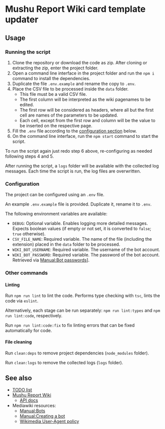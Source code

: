# Mushu Report Wiki card template updater

## Usage

### Running the script

1. Clone the repository or download the code as zip. After cloning or extracting the zip,
enter the project folder.
2. Open a command line interface in the project folder and run the `npm i` command
to install the dependencies.
3. Duplicate the file `.env.example` and rename the copy to `.env`.
4. Place the CSV file to be processed inside the `data` folder.
    * This file must be a valid CSV file.
    * The first column will be interpreted as the wiki pagenames to be edited. 
    * The first row will be considered as headers, where all but the first cell
    are names of the parameters to be updated.
    * Each cell, except from the first row and column will be the value to be
  inserted on the respective page.
5. Fill the `.env` file according to the [configuration section](#configuration) below.
6. On the command line interface, run the `npm start` command to start the script.

To run the script again just redo step 6 above, re-configuring as needed following
steps 4 and 5.

After running the script, a `logs` folder will be available with the collected
log messages. Each time the script is run, the log files are overwritten.


### Configuration

The project can be configured using an `.env` file.

An example `.env.example` file is provided. Duplicate it, rename it to `.env`.

The following environment variables are available:

* `DEBUG`: Optional variable. Enables logging more detailed messages. Expects
boolean values (if empty or not set, it is converted to `false`; `true` otherwise).
* `CSV_FILE_NAME`: Required variable. The name of the file (including the extension)
placed in the `data` folder to be processed.
* `WIKI_BOT_USERNAME`: Required variable. The username of the bot account.
* `WIKI_BOT_PASSWORD`: Required variable. The password of the bot account.
Retrieved via [Manual:Bot passwords](https://www.mediawiki.org/wiki/Manual:Bot_passwords)].


### Other commands

#### Linting

Run `npm run lint` to lint the code. Performs type checking with `tsc`, lints the code
via `eslint`.

Alternatively, each stage can be run separately: `npm run lint:types` and
`npm run lint:code`, respectively.

Run `npm run lint:code:fix` to fix linting errors that can be fixed automatically for code.


#### File cleaning

Run `clean:deps` to remove project dependencies (`node_modules` folder).

Run `clean:logs` to remove the collected logs (`logs` folder).


## See also
* [TODO list](TODO.md)
* [Mushu Report Wiki](https://wiki.mushureport.com/wiki/Mushu_Report)
  * [API docs](https://wiki.mushureport.com/api.php)
* Mediawiki resources:
  * [Manual:Bots](https://www.mediawiki.org/wiki/Manual:Bots)
  * [Manual:Creating a bot](https://www.mediawiki.org/wiki/Manual:Creating_a_bot)
  * [Wikimedia User-Agent policy](https://foundation.wikimedia.org/wiki/Policy:User-Agent_policy)
